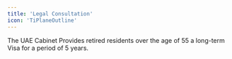 ```yaml
---
title: 'Legal Consultation'
icon: 'TiPlaneOutline'
---
```


The UAE Cabinet Provides retired residents over the age of 55 a long-term Visa for a period of 5 years.
